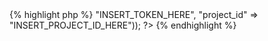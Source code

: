<div class="php">{% highlight php %}
<?php
$worker = new IronWorker(array("token" => "INSERT_TOKEN_HERE", "project_id" => "INSERT_PROJECT_ID_HERE"));
?>
{% endhighlight %}
</div>
